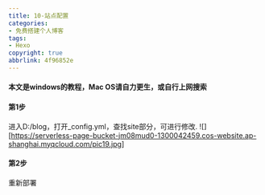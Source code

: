 ```yaml
---
title: 10-站点配置
categories: 
- 免费搭建个人博客
tags: 
- Hexo
copyright: true
abbrlink: 4f96852e
---
```

#### 本文是windows的教程，Mac OS请自力更生，或自行上网搜索
#### 第1步
进入D:/blog，打开_config.yml，查找site部分，可进行修改.
![][https://serverless-page-bucket-jm08mud0-1300042459.cos-website.ap-shanghai.myqcloud.com/pic19.jpg]
#### 第2步
重新部署